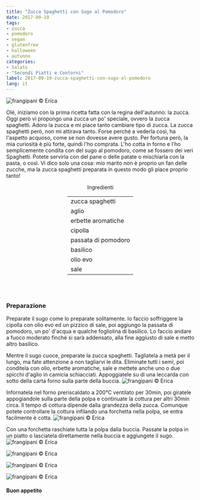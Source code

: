 ```yaml
---
title: "Zucca Spaghetti con Sugo al Pomodoro"
date: 2017-09-19
tags:
- zucca
- pomodoro
- vegan
- glutenfree
- halloween
- autunno
categories:
- Salato
- "Secondi Piatti e Contorni"
label: 2017-09-19-zucca-spaghetti-con-sugo-al-pomodoro
lang: it
---
```

![](header.jpg "frangipani © Erica")

Olé, iniziamo con la prima ricetta fatta con la regina dell'autunno: la zucca. Oggi però vi propongo una zucca un po' speciale, ovvero la zucca spaghetti. Adoro la zucca e mi piace tanto cambiare tipo di zucca. La zucca spaghetti però, non mi attirava tanto. Forse perché a vederla così, ha l'aspetto acquoso, come se non dovesse avere gusto. Per fortuna però, la mia curiosità è più forte, quindi l'ho comprata. L'ho cotta in forno e l'ho semplicemente condita con del sugo al pomodoro, come se fossero dei veri Spaghetti. Potete servirla con del pane o delle patate o mischiarla con la pasta, o così. Vi dico solo una cosa: mio marito non è proprio un fan delle zucche, ma la zucca spaghetti preparata in questo modo gli piace proprio tanto!

<div id="wrapper" style="text-align: center">
  <div id="yourdiv" style="display: inline-block;">
    <div class="ingredients">
      <div class="ingredients-title">Ingredienti</div>
      <table>
        <tbody>
          <tr>
            <td>zucca spaghetti</td>
          </tr>
          <tr>
            <td>aglio</td>
          </tr>
          <tr>
            <td>erbette aromatiche</td>
          </tr>
          <tr>
            <td>cipolla</td>
          </tr>
          <tr>
            <td>passata di pomodoro</td>
          </tr>
          <tr>
            <td>basilico</td>
          </tr>
          <tr> 
            <td>olio evo</td>
          </tr>
          <tr>
            <td>sale</td>
          </tr>
        </tbody>
      </table>
      <br></br>
    </div>
  </div>
</div>


<h3>
  <font color="grey">
    <i class="fa-solid fa-gears"></i>
  </font> Preparazione
</h3>

Preparate il sugo come lo preparate solitamente. Io faccio soffriggere la cipolla con olio evo ed un pizzico di sale, poi aggiungo la passata di pomodoro, un po' d'acqua e qualche fogliolina di basilico. Lo faccio andare a fuoco moderato finché si sarà addensato, alla fine aggiusto di sale e metto altro basilico.

Mentre il sugo cuoce, preparate la zucca spaghetti. Tagliatela a metà per il lungo, ma fate attenzione a non tagliarvi le dita. Eliminate tutti i semi, poi conditela con olio, erbette aromatiche, sale e mettete anche uno o due spicchi d'aglio in camicia schiacciati. Appoggiatele su di una leccarda con sotto della carta forno sulla parte della buccia.
![](zuccacondita.jpg "frangipani © Erica")

Infornatela nel forno preriscaldato a 200°C ventilato per 30min, poi giratele appogiandole sulla parte della polpa e continuate la cottura per altri 30min circa. Il tempo di cottura dipende dalla grandezza della zucca. Comunque potete controllare la cottura infilando una forchetta nella polpa, se entra facilmente è cotta.
![](zuccacotta.jpg "frangipani © Erica")

Con una forchetta raschiate tutta la polpa dalla buccia. Passate la polpa in un piatto o lasciatela direttamente nella buccia e aggiungete il sugo.
![](risultato1.jpg "frangipani © Erica")

![](risultato2.jpg "frangipani © Erica")

![](risultato3.jpg "frangipani © Erica")

![](risultato4.jpg "frangipani © Erica")

<h4>Buon appetito
  <font color="red">
    <i class="fa-regular fa-face-smile"></i>
  </font>
</h4>
